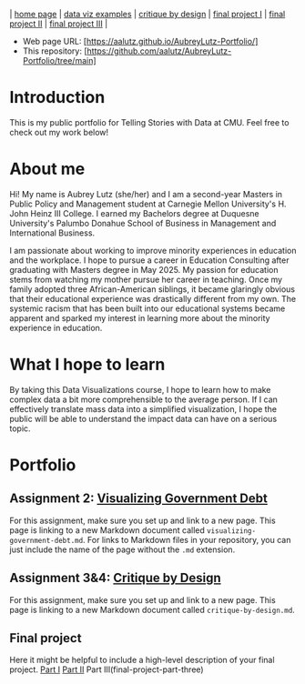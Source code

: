 | [home page](https://cmustudent.github.io/tswd-portfolio-templates/) | [data viz examples](dataviz-examples) | [critique by design](critique-by-design) | [final project I](final-project-part-one) | [final project II](final-project-part-two) | [final project III](final-project-part-three) |


- Web page URL: [https://aalutz.github.io/AubreyLutz-Portfolio/]
- This repository: [https://github.com/aalutz/AubreyLutz-Portfolio/tree/main]

# Introduction
This is my public portfolio for Telling Stories with Data at CMU. Feel free to check out my work below!

# About me
Hi! My name is Aubrey Lutz (she/her) and I am a second-year Masters in Public Policy and Management student at Carnegie Mellon University's H. John Heinz III College. I earned my Bachelors degree at Duquesne University's Palumbo Donahue School of Business in Management and International Business.

I am passionate about working to improve minority experiences in education and the workplace. I hope to pursue a career in Education Consulting after graduating with Masters degree in May 2025. My passion for education stems from watching my mother pursue her career in teaching. Once my family adopted three African-American siblings, it became glaringly obvious that their educational experience was drastically different from my own. The systemic racism that has been built into our educational systems became apparent and sparked my interest in learning more about the minority experience in education. 


# What I hope to learn
By taking this Data Visualizations course, I hope to learn how to make complex data a bit more comprehensible to the average person. If I can effectively translate mass data into a simplified visualization, I hope the public will be able to understand the impact data can have on a serious topic.


# Portfolio

## Assignment 2: [Visualizing Government Debt](visualizing-government-debt)
For this assignment, make sure you set up and link to a new page.  This page is linking to a new Markdown document called `visualizing-government-debt.md`.  For links to Markdown files in your repository, you can just include the name of the page without the `.md` extension. 

## Assignment 3&4: [Critique by Design](critique-by-design)
For this assignment, make sure you set up and link to a new page.  This page is linking to a new Markdown document called `critique-by-design.md`.  

## Final project
Here it might be helpful to include a high-level description of your final project. 
[Part I](final-project-part-one)
[Part II](final-project-part-two)
Part III(final-project-part-three)
